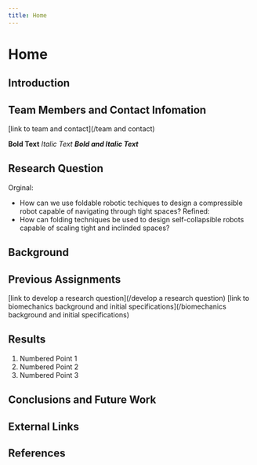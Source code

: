 ```yaml
---
title: Home
---
```


# Home

## Introduction

## Team Members and Contact Infomation

[link to team and contact](/team and contact)

**Bold Text**
_Italic Text_
**_Bold and Italic Text_**

## Research Question
Orginal:
* How can we use foldable robotic techiques to design a compressible robot capable of navigating through tight spaces?
Refined:
* How can folding techniques be used to design self-collapsible robots capable of scaling tight and inclinded spaces?

## Background

## Previous Assignments

[link to develop a research question](/develop a research question)
[link to biomechanics background and initial specifications](/biomechanics background and initial specifications)

## Results

1. Numbered Point 1
1. Numbered Point 2
1. Numbered Point 3

## Conclusions and Future Work

## External Links

## References


